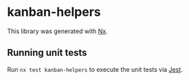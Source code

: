 # kanban-helpers

This library was generated with [Nx](https://nx.dev).

## Running unit tests

Run `nx test kanban-helpers` to execute the unit tests via [Jest](https://jestjs.io).
